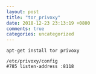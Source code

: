```yaml
---
layout: post
title: "tor_privoxy"
date: 2018-12-23 23:13:19 +0800
comments: true
categories: uncategorized
---
```

`apt-get install tor privoxy`  
```
/etc/privoxy/config 
#785 listen-address :8118
```